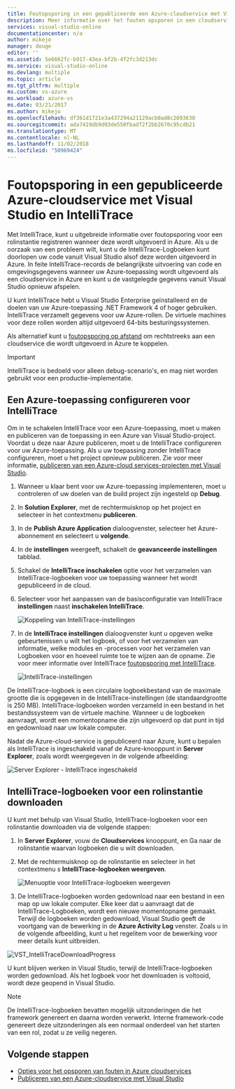 ```yaml
---
title: Foutopsporing in een gepubliceerde een Azure-cloudservice met Visual Studio en IntelliTrace | Microsoft Docs
description: Meer informatie over het fouten opsporen in een cloudservice met Visual Studio en IntelliTrace
services: visual-studio-online
documentationcenter: n/a
author: mikejo
manager: douge
editor: ''
ms.assetid: 5e6662fc-b917-43ea-bf2b-4f2fc3d213dc
ms.service: visual-studio-online
ms.devlang: multiple
ms.topic: article
ms.tgt_pltfrm: multiple
ms.custom: vs-azure
ms.workload: azure-vs
ms.date: 03/21/2017
ms.author: mikejo
ms.openlocfilehash: df361d1721e3a437294a21129acb0ad8c2093630
ms.sourcegitcommit: ada7419db9d03de550fbadf2f2bb2670c95cdb21
ms.translationtype: MT
ms.contentlocale: nl-NL
ms.lasthandoff: 11/02/2018
ms.locfileid: "50969424"
---
```

# <a name="debugging-a-published-azure-cloud-service-with-visual-studio-and-intellitrace"></a>Foutopsporing in een gepubliceerde Azure-cloudservice met Visual Studio en IntelliTrace
Met IntelliTrace, kunt u uitgebreide informatie over foutopsporing voor een rolinstantie registreren wanneer deze wordt uitgevoerd in Azure. Als u de oorzaak van een probleem wilt, kunt u de IntelliTrace-Logboeken kunt doorlopen uw code vanuit Visual Studio alsof deze worden uitgevoerd in Azure. In feite IntelliTrace-records de belangrijkste uitvoering van code en omgevingsgegevens wanneer uw Azure-toepassing wordt uitgevoerd als een cloudservice in Azure en kunt u de vastgelegde gegevens vanuit Visual Studio opnieuw afspelen. 

U kunt IntelliTrace hebt u Visual Studio Enterprise geïnstalleerd en de doelen van uw Azure-toepassing .NET Framework 4 of hoger gebruiken. IntelliTrace verzamelt gegevens voor uw Azure-rollen. De virtuele machines voor deze rollen worden altijd uitgevoerd 64-bits besturingssystemen.

Als alternatief kunt u [foutopsporing op afstand](http://go.microsoft.com/fwlink/p/?LinkId=623041) om rechtstreeks aan een cloudservice die wordt uitgevoerd in Azure te koppelen.

> [!IMPORTANT]
> IntelliTrace is bedoeld voor alleen debug-scenario's, en mag niet worden gebruikt voor een productie-implementatie.
> 

## <a name="configure-an-azure-application-for-intellitrace"></a>Een Azure-toepassing configureren voor IntelliTrace
Om in te schakelen IntelliTrace voor een Azure-toepassing, moet u maken en publiceren van de toepassing in een Azure van Visual Studio-project. Voordat u deze naar Azure publiceren, moet u de IntelliTrace configureren voor uw Azure-toepassing. Als u uw toepassing zonder IntelliTrace configureren, moet u het project opnieuw publiceren. Zie voor meer informatie, [publiceren van een Azure-cloud services-projecten met Visual Studio](http://go.microsoft.com/fwlink/p/?LinkId=623012).

1. Wanneer u klaar bent voor uw Azure-toepassing implementeren, moet u controleren of uw doelen van de build project zijn ingesteld op **Debug**.

1. In **Solution Explorer**, met de rechtermuisknop op het project en selecteer in het contextmenu **publiceren**.
   
1. In de **Publish Azure Application** dialoogvenster, selecteer het Azure-abonnement en selecteert u **volgende**.

1. In de **instellingen** weergeeft, schakelt de **geavanceerde instellingen** tabblad.

1. Schakel de **IntelliTrace inschakelen** optie voor het verzamelen van IntelliTrace-logboeken voor uw toepassing wanneer het wordt gepubliceerd in de cloud.
   
1. Selecteer voor het aanpassen van de basisconfiguratie van IntelliTrace **instellingen** naast **inschakelen IntelliTrace**.

    ![Koppeling van IntelliTrace-instellingen](./media/vs-azure-tools-intellitrace-debug-published-cloud-services/intellitrace-settings-link.png)
   
1. In de **IntelliTrace instellingen** dialoogvenster kunt u opgeven welke gebeurtenissen u wilt het logboek, of voor het verzamelen van informatie, welke modules en -processen voor het verzamelen van Logboeken voor en hoeveel ruimte toe te wijzen aan de opname. Zie voor meer informatie over IntelliTrace [foutopsporing met IntelliTrace](http://go.microsoft.com/fwlink/?LinkId=214468).
   
    ![IntelliTrace-instellingen](./media/vs-azure-tools-intellitrace-debug-published-cloud-services/IC519063.png)

De IntelliTrace-logboek is een circulaire logboekbestand van de maximale grootte die is opgegeven in de IntelliTrace-instellingen (de standaardgrootte is 250 MB). IntelliTrace-logboeken worden verzameld in een bestand in het bestandssysteem van de virtuele machine. Wanneer u de logboeken aanvraagt, wordt een momentopname die zijn uitgevoerd op dat punt in tijd en gedownload naar uw lokale computer.

Nadat de Azure-cloud-service is gepubliceerd naar Azure, kunt u bepalen als IntelliTrace is ingeschakeld vanaf de Azure-knooppunt in **Server Explorer**, zoals wordt weergegeven in de volgende afbeelding:

![Server Explorer - IntelliTrace ingeschakeld](./media/vs-azure-tools-intellitrace-debug-published-cloud-services/IC744134.png)

## <a name="download-intellitrace-logs-for-a-role-instance"></a>IntelliTrace-logboeken voor een rolinstantie downloaden
U kunt met behulp van Visual Studio, IntelliTrace-logboeken voor een rolinstantie downloaden via de volgende stappen:

1. In **Server Explorer**, vouw de **Cloudservices** knooppunt, en Ga naar de rolinstantie waarvan logboeken die u wilt downloaden. 

1. Met de rechtermuisknop op de rolinstantie en selecteer in het contextmenu s **IntelliTrace-logboeken weergeven**. 

    ![Menuoptie voor IntelliTrace-logboeken weergeven](./media/vs-azure-tools-intellitrace-debug-published-cloud-services/view-intellitrace-logs.png)

1. De IntelliTrace-logboeken worden gedownload naar een bestand in een map op uw lokale computer. Elke keer dat u aanvraagt dat de IntelliTrace-Logboeken, wordt een nieuwe momentopname gemaakt. Terwijl de logboeken worden gedownload, Visual Studio geeft de voortgang van de bewerking in de **Azure Activity Log** venster. Zoals u in de volgende afbeelding, kunt u het regelitem voor de bewerking voor meer details kunt uitbreiden.

![VST_IntelliTraceDownloadProgress](./media/vs-azure-tools-intellitrace-debug-published-cloud-services/IC745551.png)

U kunt blijven werken in Visual Studio, terwijl de IntelliTrace-logboeken worden gedownload. Als het logboek voor het downloaden is voltooid, wordt deze geopend in Visual Studio.

> [!NOTE]
> De IntelliTrace-logboeken bevatten mogelijk uitzonderingen die het framework genereert en daarna worden verwerkt. Interne framework-code genereert deze uitzonderingen als een normaal onderdeel van het starten van een rol, zodat u ze veilig negeren.
> 
> 

## <a name="next-steps"></a>Volgende stappen
- [Opties voor het opsporen van fouten in Azure cloudservices](vs-azure-tools-debugging-cloud-services-overview.md)
- [Publiceren van een Azure-cloudservice met Visual Studio](vs-azure-tools-publishing-a-cloud-service.md)